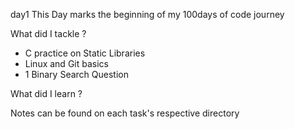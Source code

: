 day1
This Day marks the beginning of my 100days of code journey

What did I tackle ?

- C practice on Static Libraries
- Linux and Git basics
- 1 Binary Search Question


What did I learn ?

Notes can be found on each task's respective directory

